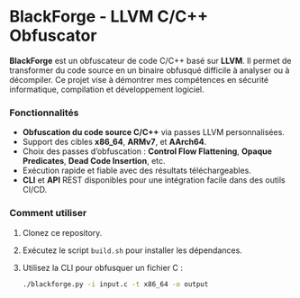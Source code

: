 # BlackForge - LLVM C/C++ Obfuscator

**BlackForge** est un obfuscateur de code C/C++ basé sur **LLVM**. Il permet de transformer du code source en un binaire obfusqué difficile à analyser ou à décompiler. Ce projet vise à démontrer mes compétences en sécurité informatique, compilation et développement logiciel. 

### Fonctionnalités

- **Obfuscation du code source C/C++** via passes LLVM personnalisées.
- Support des cibles **x86_64**, **ARMv7**, et **AArch64**.
- Choix des passes d’obfuscation : **Control Flow Flattening**, **Opaque Predicates**, **Dead Code Insertion**, etc.
- Exécution rapide et fiable avec des résultats téléchargeables.
- **CLI** et **API** REST disponibles pour une intégration facile dans des outils CI/CD.

### Comment utiliser

1. Clonez ce repository.
2. Exécutez le script `build.sh` pour installer les dépendances.
3. Utilisez la CLI pour obfusquer un fichier C :

   ```bash
   ./blackforge.py -i input.c -t x86_64 -o output
